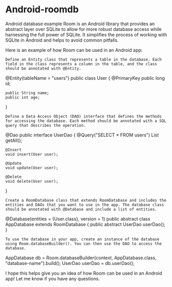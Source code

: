# Android-roomdb
Android database example
Room is an Android library that provides an abstract layer over SQLite to allow for more robust database access while harnessing the full power of SQLite. It simplifies the process of working with SQLite in Android and helps to avoid common pitfalls.

Here is an example of how Room can be used in an Android app:

    Define an Entity class that represents a table in the database. Each field in the class represents a column in the table, and the class should be annotated with @Entity.

@Entity(tableName = "users")
public class User {
    @PrimaryKey
    public long id;

    public String name;
    public int age;
}

    Define a Data Access Object (DAO) interface that defines the methods for accessing the database. Each method should be annotated with a SQL query that describes the operation.

@Dao
public interface UserDao {
    @Query("SELECT * FROM users")
    List<User> getAll();

    @Insert
    void insert(User user);

    @Update
    void update(User user);

    @Delete
    void delete(User user);
}

    Create a RoomDatabase class that extends RoomDatabase and includes the entities and DAOs that you want to use in the app. The database class should be annotated with @Database and include a list of entities.

@Database(entities = {User.class}, version = 1)
public abstract class AppDatabase extends RoomDatabase {
    public abstract UserDao userDao();
}

    To use the database in your app, create an instance of the database using Room.databaseBuilder(). You can then use the DAO to access the database.

AppDatabase db = Room.databaseBuilder(context, AppDatabase.class, "database-name").build();
UserDao userDao = db.userDao();

I hope this helps give you an idea of how Room can be used in an Android app! Let me know if you have any questions.
